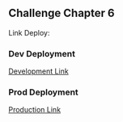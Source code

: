 ## Challenge Chapter 6

Link Deploy:

### Dev Deployment

[Development Link](trite-cow-develop.up.railway.app)

### Prod Deployment

[Production Link](trite-cow-production.up.railway.app)

